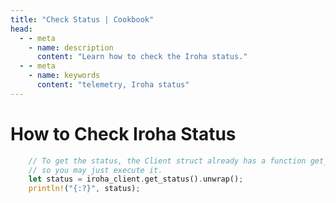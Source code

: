 ```yaml
---
title: "Check Status | Cookbook"
head:
  - - meta
    - name: description
      content: "Learn how to check the Iroha status."
  - - meta
    - name: keywords
      content: "telemetry, Iroha status"
---
```


# How to Check Iroha Status

```rust
    // To get the status, the Client struct already has a function get_status(),
    // so you may just execute it.
    let status = iroha_client.get_status().unwrap();
    println!("{:?}", status);
```